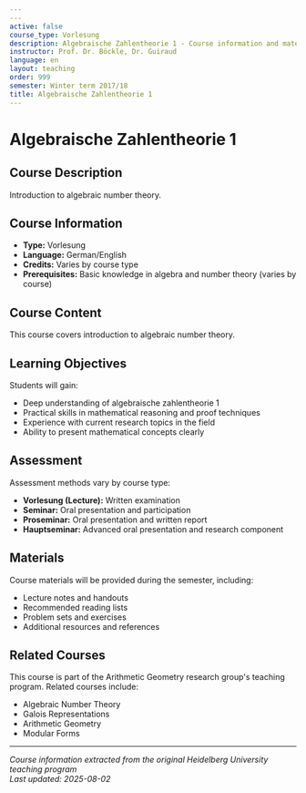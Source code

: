 ```yaml
---
---
active: false
course_type: Vorlesung
description: Algebraische Zahlentheorie 1 - Course information and materials.
instructor: Prof. Dr. Böckle, Dr. Guiraud
language: en
layout: teaching
order: 999
semester: Winter term 2017/18
title: Algebraische Zahlentheorie 1
---
```



# Algebraische Zahlentheorie 1

## Course Description 

Introduction to algebraic number theory.

## Course Information 

- **Type:** Vorlesung
- **Language:** German/English
- **Credits:** Varies by course type
- **Prerequisites:** Basic knowledge in algebra and number theory (varies by course)

## Course Content 

This course covers introduction to algebraic number theory.

## Learning Objectives 

Students will gain:
- Deep understanding of algebraische zahlentheorie 1
- Practical skills in mathematical reasoning and proof techniques
- Experience with current research topics in the field
- Ability to present mathematical concepts clearly

## Assessment 

Assessment methods vary by course type:
- **Vorlesung (Lecture):** Written examination
- **Seminar:** Oral presentation and participation
- **Proseminar:** Oral presentation and written report
- **Hauptseminar:** Advanced oral presentation and research component

## Materials 

Course materials will be provided during the semester, including:
- Lecture notes and handouts
- Recommended reading lists
- Problem sets and exercises
- Additional resources and references

## Related Courses 

This course is part of the Arithmetic Geometry research group's teaching program. Related courses include:
- Algebraic Number Theory
- Galois Representations
- Arithmetic Geometry
- Modular Forms

---

*Course information extracted from the original Heidelberg University teaching program*  
*Last updated: 2025-08-02*